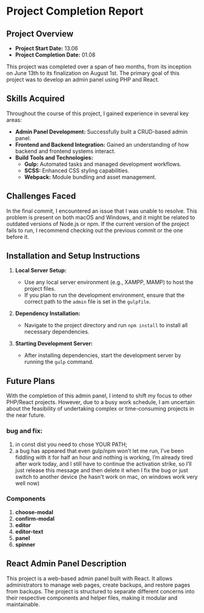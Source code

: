 
# Project Completion Report

## Project Overview
- **Project Start Date:** 13.06
- **Project Completion Date:** 01.08

This project was completed over a span of two months, from its inception on June 13th to its finalization on August 1st. The primary goal of this project was to develop an admin panel using PHP and React.

## Skills Acquired
Throughout the course of this project, I gained experience in several key areas:
- **Admin Panel Development:** Successfully built a CRUD-based admin panel.
- **Frontend and Backend Integration:** Gained an understanding of how backend and frontend systems interact.
- **Build Tools and Technologies:**
  - **Gulp:** Automated tasks and managed development workflows.
  - **SCSS:** Enhanced CSS styling capabilities.
  - **Webpack:** Module bundling and asset management.

## Challenges Faced
In the final commit, I encountered an issue that I was unable to resolve. This problem is present on both macOS and Windows, and it might be related to outdated versions of Node.js or npm. If the current version of the project fails to run, I recommend checking out the previous commit or the one before it.

## Installation and Setup Instructions
1. **Local Server Setup:**  
   - Use any local server environment (e.g., XAMPP, MAMP) to host the project files.
   - If you plan to run the development environment, ensure that the correct path to the `admin` file is set in the `gulpfile`.
   
2. **Dependency Installation:**  
   - Navigate to the project directory and run `npm install` to install all necessary dependencies.

3. **Starting Development Server:**  
   - After installing dependencies, start the development server by running the `gulp` command.

## Future Plans
With the completion of this admin panel, I intend to shift my focus to other PHP/React projects. However, due to a busy work schedule, I am uncertain about the feasibility of undertaking complex or time-consuming projects in the near future.


### bug and fix:

1. in const dist you need to chose YOUR PATH; 
2. a bug has appeared that even gulp/npm won’t let me run, I’ve been fiddling with it for half an hour and nothing is working, I’m already tired after work today, and I still have to continue the activation strike, so I’ll just release this message and then delete it when I fix the bug or just switch to another device (he hasn't work on mac, on windows work very well now)

### Components

1. **choose-modal**
2. **confirm-modal**
3. **editor**
4. **editor-text**
5. **panel**
6. **spinner**

## React Admin Panel Description

This project is a web-based admin panel built with React. It allows administrators to manage web pages, create backups, and restore pages from backups. The project is structured to separate different concerns into their respective components and helper files, making it modular and maintainable.
